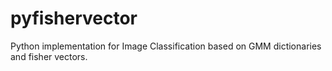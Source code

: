 pyfishervector
==============

Python implementation for Image Classification based on GMM dictionaries and fisher vectors.
